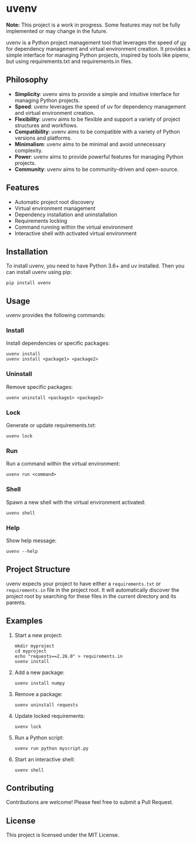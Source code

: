 # uvenv

**Note:** This project is a work in progress. Some features may not be fully implemented or may change in the future.


uvenv is a Python project management tool that leverages the speed of [uv](https://github.com/astral-sh/uv) for dependency management and virtual environment creation. It provides a simple interface for managing Python projects, inspired by tools like pipenv, but using requirements.txt and requirements.in files.

## Philosophy

- **Simplicity**: uvenv aims to provide a simple and intuitive interface for managing Python projects.
- **Speed**: uvenv leverages the speed of uv for dependency management and virtual environment creation.
- **Flexibility**: uvenv aims to be flexible and support a variety of project structures and workflows.
- **Compatibility**: uvenv aims to be compatible with a variety of Python versions and platforms.
- **Minimalism**: uvenv aims to be minimal and avoid unnecessary complexity.
- **Power**: uvenv aims to provide powerful features for managing Python projects.
- **Community**: uvenv aims to be community-driven and open-source.

## Features

- Automatic project root discovery
- Virtual environment management
- Dependency installation and uninstallation
- Requirements locking
- Command running within the virtual environment
- Interactive shell with activated virtual environment

## Installation

To install uvenv, you need to have Python 3.6+ and uv installed. Then you can install uvenv using pip:

```
pip install uvenv
```

## Usage

uvenv provides the following commands:

### Install

Install dependencies or specific packages:

```
uvenv install
uvenv install <package1> <package2>
```

### Uninstall

Remove specific packages:

```
uvenv uninstall <package1> <package2>
```

### Lock

Generate or update requirements.txt:

```
uvenv lock
```

### Run

Run a command within the virtual environment:

```
uvenv run <command>
```

### Shell

Spawn a new shell with the virtual environment activated:

```
uvenv shell
```

### Help

Show help message:

```
uvenv --help
```

## Project Structure

uvenv expects your project to have either a `requirements.txt` or `requirements.in` file in the project root. It will automatically discover the project root by searching for these files in the current directory and its parents.

## Examples

1. Start a new project:
   ```
   mkdir myproject
   cd myproject
   echo "requests==2.26.0" > requirements.in
   uvenv install
   ```

2. Add a new package:
   ```
   uvenv install numpy
   ```

3. Remove a package:
   ```
   uvenv uninstall requests
   ```

4. Update locked requirements:
   ```
   uvenv lock
   ```

5. Run a Python script:
   ```
   uvenv run python myscript.py
   ```

6. Start an interactive shell:
   ```
   uvenv shell
   ```

## Contributing

Contributions are welcome! Please feel free to submit a Pull Request.

## License

This project is licensed under the MIT License.
